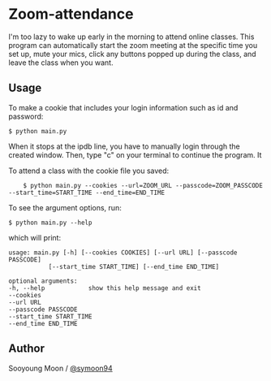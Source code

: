 # Zoom-attendance

I'm too lazy to wake up early in the morning to attend online classes. This program can automatically start the zoom meeting at the specific time you set up, mute your mics, click any buttons popped up during the class, and leave the class when you want.

## Usage

To make a cookie that includes your login information such as id and password:

    $ python main.py

When it stops at the ipdb line, you have to manually login through the created window. Then, type "c" on your terminal to continue the program. It 

To attend a class with the cookie file you saved:
```
    $ python main.py --cookies --url=ZOOM_URL --passcode=ZOOM_PASSCODE --start_time=START_TIME --end_time=END_TIME
```
To see the argument options, run:

    $ python main.py --help

which will print:

    usage: main.py [-h] [--cookies COOKIES] [--url URL] [--passcode PASSCODE]
               [--start_time START_TIME] [--end_time END_TIME]

    optional arguments:
    -h, --help            show this help message and exit
    --cookies
    --url URL
    --passcode PASSCODE
    --start_time START_TIME
    --end_time END_TIME


## Author

Sooyoung Moon / [@symoon94](https://www.facebook.com/msy0128) 
